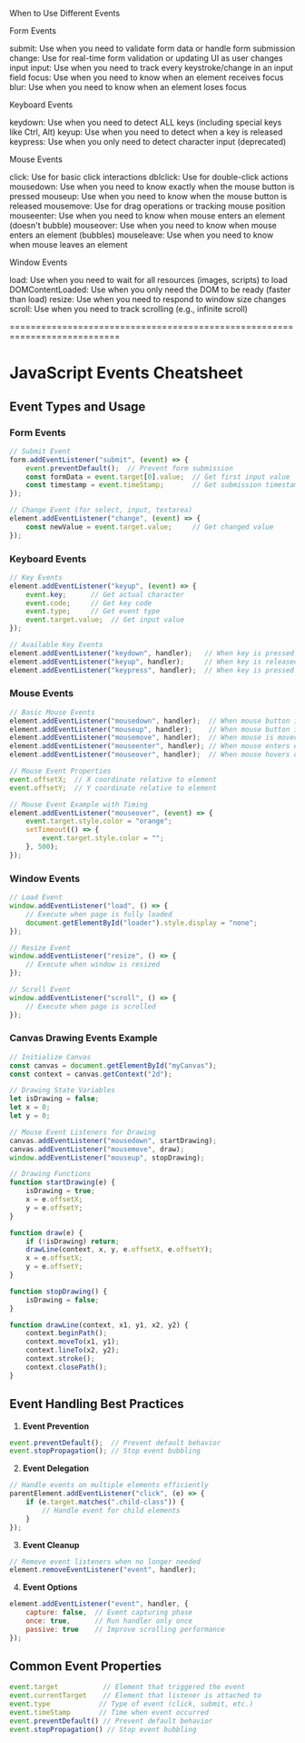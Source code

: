 When to Use Different Events

Form Events

submit: Use when you need to validate form data or handle form submission
change: Use for real-time form validation or updating UI as user changes input
input: Use when you need to track every keystroke/change in an input field
focus: Use when you need to know when an element receives focus
blur: Use when you need to know when an element loses focus


Keyboard Events

keydown: Use when you need to detect ALL keys (including special keys like Ctrl, Alt)
keyup: Use when you need to detect when a key is released
keypress: Use when you only need to detect character input (deprecated)


Mouse Events

click: Use for basic click interactions
dblclick: Use for double-click actions
mousedown: Use when you need to know exactly when the mouse button is pressed
mouseup: Use when you need to know when the mouse button is released
mousemove: Use for drag operations or tracking mouse position
mouseenter: Use when you need to know when mouse enters an element (doesn't bubble)
mouseover: Use when you need to know when mouse enters an element (bubbles)
mouseleave: Use when you need to know when mouse leaves an element


Window Events

load: Use when you need to wait for all resources (images, scripts) to load
DOMContentLoaded: Use when you only need the DOM to be ready (faster than load)
resize: Use when you need to respond to window size changes
scroll: Use when you need to track scrolling (e.g., infinite scroll)

===========================================================================
# JavaScript Events Cheatsheet

## Event Types and Usage

### Form Events
```javascript
// Submit Event
form.addEventListener("submit", (event) => {
    event.preventDefault();  // Prevent form submission
    const formData = event.target[0].value;  // Get first input value
    const timestamp = event.timeStamp;       // Get submission timestamp
});

// Change Event (for select, input, textarea)
element.addEventListener("change", (event) => {
    const newValue = event.target.value;     // Get changed value
});
```

### Keyboard Events
```javascript
// Key Events
element.addEventListener("keyup", (event) => {
    event.key;      // Get actual character
    event.code;     // Get key code
    event.type;     // Get event type
    event.target.value;  // Get input value
});

// Available Key Events
element.addEventListener("keydown", handler);   // When key is pressed
element.addEventListener("keyup", handler);     // When key is released
element.addEventListener("keypress", handler);  // When key is pressed (character keys only)
```

### Mouse Events
```javascript
// Basic Mouse Events
element.addEventListener("mousedown", handler);  // When mouse button is pressed
element.addEventListener("mouseup", handler);    // When mouse button is released
element.addEventListener("mousemove", handler);  // When mouse is moved
element.addEventListener("mouseenter", handler); // When mouse enters element
element.addEventListener("mouseover", handler);  // When mouse hovers over element

// Mouse Event Properties
event.offsetX;  // X coordinate relative to element
event.offsetY;  // Y coordinate relative to element

// Mouse Event Example with Timing
element.addEventListener("mouseover", (event) => {
    event.target.style.color = "orange";
    setTimeout(() => {
        event.target.style.color = "";
    }, 500);
});
```

### Window Events
```javascript
// Load Event
window.addEventListener("load", () => {
    // Execute when page is fully loaded
    document.getElementById("loader").style.display = "none";
});

// Resize Event
window.addEventListener("resize", () => {
    // Execute when window is resized
});

// Scroll Event
window.addEventListener("scroll", () => {
    // Execute when page is scrolled
});
```

### Canvas Drawing Events Example
```javascript
// Initialize Canvas
const canvas = document.getElementById("myCanvas");
const context = canvas.getContext("2d");

// Drawing State Variables
let isDrawing = false;
let x = 0;
let y = 0;

// Mouse Event Listeners for Drawing
canvas.addEventListener("mousedown", startDrawing);
canvas.addEventListener("mousemove", draw);
window.addEventListener("mouseup", stopDrawing);

// Drawing Functions
function startDrawing(e) {
    isDrawing = true;
    x = e.offsetX;
    y = e.offsetY;
}

function draw(e) {
    if (!isDrawing) return;
    drawLine(context, x, y, e.offsetX, e.offsetY);
    x = e.offsetX;
    y = e.offsetY;
}

function stopDrawing() {
    isDrawing = false;
}

function drawLine(context, x1, y1, x2, y2) {
    context.beginPath();
    context.moveTo(x1, y1);
    context.lineTo(x2, y2);
    context.stroke();
    context.closePath();
}
```

## Event Handling Best Practices

1. **Event Prevention**
```javascript
event.preventDefault();  // Prevent default behavior
event.stopPropagation(); // Stop event bubbling
```

2. **Event Delegation**
```javascript
// Handle events on multiple elements efficiently
parentElement.addEventListener("click", (e) => {
    if (e.target.matches(".child-class")) {
        // Handle event for child elements
    }
});
```

3. **Event Cleanup**
```javascript
// Remove event listeners when no longer needed
element.removeEventListener("event", handler);
```

4. **Event Options**
```javascript
element.addEventListener("event", handler, {
    capture: false,  // Event capturing phase
    once: true,      // Run handler only once
    passive: true    // Improve scrolling performance
});
```

## Common Event Properties
```javascript
event.target           // Element that triggered the event
event.currentTarget    // Element that listener is attached to
event.type            // Type of event (click, submit, etc.)
event.timeStamp       // Time when event occurred
event.preventDefault() // Prevent default behavior
event.stopPropagation() // Stop event bubbling
```
